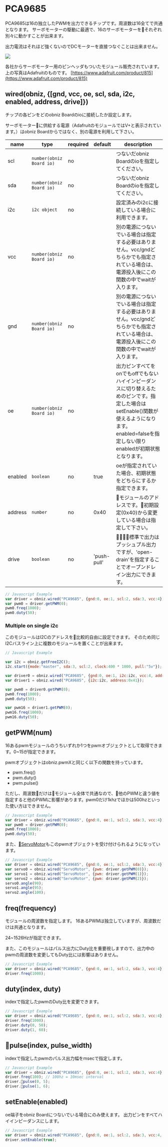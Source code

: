 # PCA9685

PCA9685は16の独立したPWMを出力できるチップです。周波数は16全てで共通となります。
サーボモーターの駆動に最適で、16のサーボモーターをそれぞれ別々に動かすことが出来ます。

出力電流はそれほど強くないのでDCモーターを直接つなぐことは出来ません。

![](./image.jpg)

各社からサーボモーター用のピンヘッダもついたモジュール販売されています。
上の写真はAdafruitのものです。
[https://www.adafruit.com/product/815](https://www.adafruit.com/product/815)


## wired(obniz, {[gnd, vcc, oe, scl, sda, i2c, enabled, address, drive]})

チップの各ピンをどのobniz Boardのioに接続したか設定します。

サーボモーターに供給する電源（AdafruitのモジュールではV+と表示されています。）はobniz Boardからではなく、別の電源を利用して下さい。

name | type | required | default | description
--- | --- | --- | --- | ---
scl | `number(obniz Board io)` | no |  &nbsp; | つないだobniz Boardのioを指定してください。
sda | `number(obniz Board io)` | no | &nbsp;  | つないだobniz Boardのioを指定してください。
i2c | `i2c object` | no | &nbsp;  | 設定済みのi2cに接続している場合に利用できます。
vcc | `number(obniz Board io)` | no |  &nbsp; | 別の電源につないでいる場合は指定する必要はありません。vcc/gndどちらかでも指定されている場合は、電源投入後にこの関数の中でwaitが入ります。
gnd | `number(obniz Board io)` | no |  &nbsp; | 別の電源につないでいる場合は指定する必要はありません。vcc/gndどちらかでも指定されている場合は、電源投入後にこの関数の中でwaitが入ります。
oe | `number(obniz Board io)` | no |  &nbsp; | 出力ピンすべてをonでもoffでもないハイインピーダンスに切り替えるためのピンです。指定した場合はsetEnable()関数が使えるようになります。enabled=falseを指定しない限りenabledが初期状態となります。
enabled | `boolean` | no | true  | oeが指定されていた場合、初期状態をどちらにするか指定できます。
address | `number` | no | 0x40 | モジュールのアドレスです。初期設定(0x40)から変更している場合は指定して下さい。
drive | `boolean` | no |  'push-pull' | 標準で出力はプッシュプル出力ですが、'open-drain'を指定することでオープンドレイン出力にできます。


```Javascript
// Javascript Example
var driver = obniz.wired("PCA9685", {gnd:0, oe:1, scl:2, sda:3, vcc:4});
var pwm0 = driver.getPWM(0);
pwm0.freq(1000);
pwm0.duty(50);
```

### Multiple on single i2c

このモジュールはI2Cのアドレスを比較的自由に設定できます。
そのため同じI2Cバスライン上に複数のモジュールを置くことが出来ます。

```Javascript
// Javascript Example

var i2c = obniz.getFreeI2C();
i2c.start({mode:"master", sda:3, scl:2, clock:400 * 1000, pull:"5v"}); 

var driver0 = obniz.wired("PCA9685", {gnd:0, oe:1, i2c:i2c, vcc:4, address:0x40});
var driver1 = obniz.wired("PCA9685", {i2c:i2c, address:0x41});

var pwm0 = driver0.getPWM(0);
pwm0.freq(1000);
pwm0.duty(50);

var pwm16 = driver1.getPWM(0);
pwm16.freq(1000);
pwm16.duty(50);
```

## getPWM(num)

16あるpwmモジュールのうちいずれか1つをpwmオブジェクトとして取得できます。0~15が指定できます。

pwmオブジェクトはobniz.pwmXと同じく以下の関数を持っています。

 - pwm.freq()
 - pwm.duty()
 - pwm.pulse()

ただし、周波数だけはモジュール全体で共通なので、他のPWMと違う値を指定すると他のPWMに影響があります。pwm0だけ1khzでほかは500hzといった使い方はできません。

```Javascript
// Javascript Example
var driver = obniz.wired("PCA9685", {gnd:0, oe:1, scl:2, sda:3, vcc:4});
var pwm0 = driver.getPWM(0);
pwm0.freq(1000);
pwm0.duty(50);
```

また、[ServoMotor](../ServoMotor)もこのpwmオブジェクトを受け付けられるようになっています。

```Javascript
// Javascript Example
var driver = obniz.wired("PCA9685", {gnd:0, oe:1, scl:2, sda:3, vcc:4});
var servo0 = obniz.wired("ServoMotor", {pwm: driver.getPWM(0)});
var servo1 = obniz.wired("ServoMotor", {pwm: driver.getPWM(1)});
var servo2 = obniz.wired("ServoMotor", {pwm: driver.getPWM(2)});
servo0.angle(90);
servo1.angle(95);
servo2.angle(100);
```

## freq(frequency)

モジュールの周波数を指定します。
16あるPWMは独立していますが、周波数だけは共通となります。

24~1526Hzが指定できます。

また、このモジュールはパルス出力にDuty比を重要視しますので、出力中のpwmの周波数を変更してもDuty比には影響はありません。

```Javascript
// Javascript Example
var driver = obniz.wired("PCA9685", {gnd:0, oe:1, scl:2, sda:3, vcc:4});
driver.freq(1000);
```

## duty(index, duty)

indexで指定したpwmのDuty比を変更できます。

```Javascript
// Javascript Example
var driver = obniz.wired("PCA9685", {gnd:0, oe:1, scl:2, sda:3, vcc:4});
driver.freq(1000);
driver.duty(0, 50);
driver.duty(1, 60);
```

## pulse(index, pulse_width)

indexで指定したpwmのパルス出力幅をmsecで指定します。

```Javascript
// Javascript Example
var driver = obniz.wired("PCA9685", {gnd:0, oe:1, scl:2, sda:3, vcc:4});
driver.freq(100); // 100hz = 10msec interval
driver.pulse(0, 5);
driver.pulse(1, 6);
```

## setEnable(enabled)
oe端子をobniz Boardにつないでいる場合にのみ使えます。
出力ピンをすべてハイインピーダンスにします。

```Javascript
// Javascript Example
var driver = obniz.wired("PCA9685", {gnd:0, oe:1, scl:2, sda:3, vcc:4, enabled: false});
driver.setEnable(true);
```